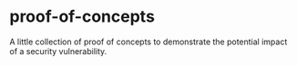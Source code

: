 # proof-of-concepts
A little collection of proof of concepts to demonstrate the potential impact of a security vulnerability.
